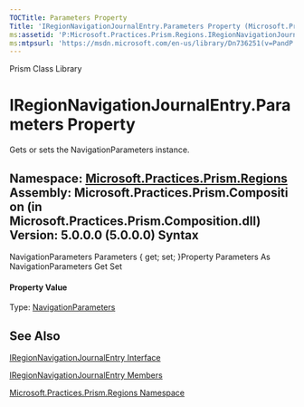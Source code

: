 ```yaml
---
TOCTitle: Parameters Property
Title: 'IRegionNavigationJournalEntry.Parameters Property (Microsoft.Practices.Prism.Regions)'
ms:assetid: 'P:Microsoft.Practices.Prism.Regions.IRegionNavigationJournalEntry.Parameters'
ms:mtpsurl: 'https://msdn.microsoft.com/en-us/library/Dn736251(v=PandP.50)'
---
```


Prism Class Library

IRegionNavigationJournalEntry.Parameters Property
=====================================================

Gets or sets the NavigationParameters instance.

**Namespace:** [Microsoft.Practices.Prism.Regions](https://msdn.microsoft.com/n:microsoft.practices.prism.regions)
**Assembly:** Microsoft.Practices.Prism.Composition (in Microsoft.Practices.Prism.Composition.dll) Version: 5.0.0.0 (5.0.0.0)
Syntax
------

<span id="syntaxToggle"></span>NavigationParameters Parameters { get; set; }Property Parameters As NavigationParameters Get Set
#### Property Value

Type: [NavigationParameters](https://msdn.microsoft.com/t:microsoft.practices.prism.regions.navigationparameters)

See Also
--------


[IRegionNavigationJournalEntry Interface](https://msdn.microsoft.com/t:microsoft.practices.prism.regions.iregionnavigationjournalentry)

[IRegionNavigationJournalEntry Members](https://msdn.microsoft.com/allmembers.t:microsoft.practices.prism.regions.iregionnavigationjournalentry)

[Microsoft.Practices.Prism.Regions Namespace](https://msdn.microsoft.com/n:microsoft.practices.prism.regions)
